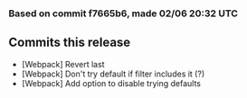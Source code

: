 ### Based on commit f7665b6, made 02/06 20:32 UTC
## Commits this release
  - [Webpack] Revert last
  - [Webpack] Don't try default if filter includes it (?)
  - [Webpack] Add option to disable trying defaults